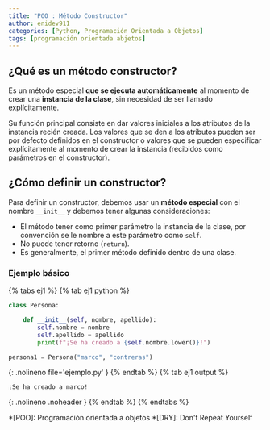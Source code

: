 ```yaml
---
title: "POO : Método Constructor"
author: enidev911
categories: [Python, Programación Orientada a Objetos]
tags: [programación orientada abjetos]
---
```



## ¿Qué es un método constructor?

Es un método especial **que se ejecuta automáticamente** al momento de crear una **instancia de la clase**, sin necesidad de ser llamado explícitamente.

Su función principal consiste en dar valores iniciales a los atributos de la instancia recién creada. Los valores que se den a los atributos pueden ser por defecto definidos en el constructor o valores que se pueden especificar explícitamente al momento de crear la instancia (recibidos como parámetros en el constructor).

## ¿Cómo definir un constructor?

Para definir un constructor, debemos usar un **método especial** con el nombre `__init__` y debemos tener algunas consideraciones:

- El método tener como primer parámetro la instancia de la clase, por convención se le nombre a este parámetro como `self`.
- No puede tener retorno (`return`).
- Es generalmente, el primer método definido dentro de una clase.

### Ejemplo básico

{% tabs ej1 %}
{% tab ej1 python %}
```py
class Persona:

    def __init__(self, nombre, apellido):
        self.nombre = nombre
        self.apellido = apellido
        print(f"¡Se ha creado a {self.nombre.lower()}!")

persona1 = Persona("marco", "contreras")
```
{: .nolineno file='ejemplo.py' }
{% endtab %}
{% tab ej1 output %}
```
¡Se ha creado a marco!
```
{: .nolineno .noheader }
{% endtab %}
{% endtabs %}


*[POO]: Programación orientada a objetos
*[DRY]: Don't Repeat Yourself
